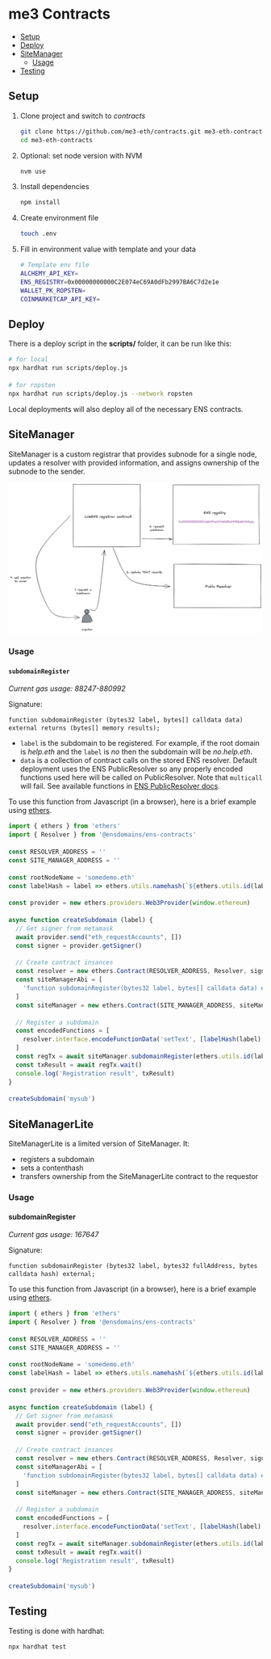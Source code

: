# me3 Contracts

* [Setup](#setup)
* [Deploy](#deploy)
* [SiteManager](#sitemanager)
  * [Usage](#usage)
* [Testing](#testing)

## Setup

1. Clone project and switch to _contracts_
    ```sh
    git clone https://github.com/me3-eth/contracts.git me3-eth-contracts
    cd me3-eth-contracts
    ```
2. Optional: set node version with NVM
    ```sh
    nvm use
    ```
3. Install dependencies
    ```sh
    npm install
    ```
4. Create environment file
    ```sh
    touch .env
    ```
5. Fill in environment value with template and your data
    ```sh
    # Template env file
    ALCHEMY_API_KEY=
    ENS_REGISTRY=0x00000000000C2E074eC69A0dFb2997BA6C7d2e1e
    WALLET_PK_ROPSTEN=
    COINMARKETCAP_API_KEY=
    ```

## Deploy

There is a deploy script in the **scripts/** folder, it can be run like this:

```sh
# for local
npx hardhat run scripts/deploy.js

# for ropsten
npx hardhat run scripts/deploy.js --network ropsten
```

Local deployments will also deploy all of the necessary ENS contracts.

## SiteManager

SiteManager is a custom registrar that provides subnode for a single node,
updates a resolver with provided information, and assigns ownership of the
subnode to the sender.

![SiteManager regstrar flow showing how the contract interacts with ENS registry and resolver](docs/registrar.png)

### Usage

#### `subdomainRegister`

_Current gas usage: 88247-880992_

Signature:

```solidity
function subdomainRegister (bytes32 label, bytes[] calldata data) external returns (bytes[] memory results);
```

* `label` is the subdomain to be registered. For example, if the root domain is
  _help.eth_ and the `label` is _no_ then the subdomain will be _no.help.eth_.
* `data` is a collection of contract calls on the stored ENS resolver. Default
  deployment uses the ENS PublicResolver so any properly encoded functions
  used here will be called on PublicResolver. Note that `multicall` will
  fail. See available functions in [ENS PublicResolver docs](https://docs.ens.domains/contract-api-reference/publicresolver).

To use this function from Javascript (in a browser), here is a brief example using [ethers](https://docs.ethers.io/v5/).

```js
import { ethers } from 'ethers'
import { Resolver } from '@ensdomains/ens-contracts'

const RESOLVER_ADDRESS = ''
const SITE_MANAGER_ADDRESS = ''

const rootNodeName = 'somedemo.eth'
const labelHash = label => ethers.utils.namehash(`${ethers.utils.id(label)}.${rootNodeName}`)

const provider = new ethers.providers.Web3Provider(window.ethereum)

async function createSubdomain (label) {
  // Get signer from metamask
  await provider.send("eth_requestAccounts", [])
  const signer = provider.getSigner()

  // Create contract insances
  const resolver = new ethers.Contract(RESOLVER_ADDRESS, Resolver, signer)
  const siteManagerAbi = [
    'function subdomainRegister(bytes32 label, bytes[] calldata data) external returns (bytes[] memory)'
  ]
  const siteManager = new ethers.Contract(SITE_MANAGER_ADDRESS, siteManagerAbi, signer)

  // Register a subdomain
  const encodedFunctions = [
    resolver.interface.encodeFunctionData('setText', [labelHash(label), 'com.github', '0xcharchar']),
  ]
  const regTx = await siteManager.subdomainRegister(ethers.utils.id(label), encodedFunctions, { gasLimit: 500000 })
  const txResult = await regTx.wait()
  console.log('Registration result', txResult)
}

createSubdomain('mysub')
```

## SiteManagerLite

SiteManagerLite is a limited version of SiteManager. It:

* registers a subdomain
* sets a contenthash
* transfers ownership from the SiteManagerLite contract to the requestor

### Usage

#### subdomainRegister

_Current gas usage: 167647_

Signature:

```solidity
function subdomainRegister (bytes32 label, bytes32 fullAddress, bytes calldata hash) external;
```

To use this function from Javascript (in a browser), here is a brief example using [ethers](https://docs.ethers.io/v5/).

```js
import { ethers } from 'ethers'
import { Resolver } from '@ensdomains/ens-contracts'

const RESOLVER_ADDRESS = ''
const SITE_MANAGER_ADDRESS = ''

const rootNodeName = 'somedemo.eth'
const labelHash = label => ethers.utils.namehash(`${ethers.utils.id(label)}.${rootNodeName}`)

const provider = new ethers.providers.Web3Provider(window.ethereum)

async function createSubdomain (label) {
  // Get signer from metamask
  await provider.send("eth_requestAccounts", [])
  const signer = provider.getSigner()

  // Create contract insances
  const resolver = new ethers.Contract(RESOLVER_ADDRESS, Resolver, signer)
  const siteManagerAbi = [
    'function subdomainRegister(bytes32 label, bytes[] calldata data) external returns (bytes[] memory)'
  ]
  const siteManager = new ethers.Contract(SITE_MANAGER_ADDRESS, siteManagerAbi, signer)

  // Register a subdomain
  const encodedFunctions = [
    resolver.interface.encodeFunctionData('setText', [labelHash(label), 'com.github', '0xcharchar']),
  ]
  const regTx = await siteManager.subdomainRegister(ethers.utils.id(label), encodedFunctions, { gasLimit: 500000 })
  const txResult = await regTx.wait()
  console.log('Registration result', txResult)
}

createSubdomain('mysub')
```


## Testing

Testing is done with hardhat:

```sh
npx hardhat test
```

